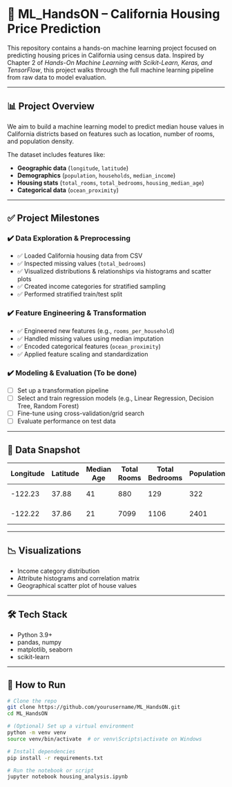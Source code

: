 # 🏡 ML_HandsON – California Housing Price Prediction

This repository contains a hands-on machine learning project focused on predicting housing prices in California using census data. Inspired by Chapter 2 of *Hands-On Machine Learning with Scikit-Learn, Keras, and TensorFlow*, this project walks through the full machine learning pipeline from raw data to model evaluation.

---

## 📊 Project Overview

We aim to build a machine learning model to predict median house values in California districts based on features such as location, number of rooms, and population density.

The dataset includes features like:

- **Geographic data** (`longitude`, `latitude`)
- **Demographics** (`population`, `households`, `median_income`)
- **Housing stats** (`total_rooms`, `total_bedrooms`, `housing_median_age`)
- **Categorical data** (`ocean_proximity`)

---

## ✅ Project Milestones

### ✔️ Data Exploration & Preprocessing

- ✅ Loaded California housing data from CSV
- ✅ Inspected missing values (`total_bedrooms`)
- ✅ Visualized distributions & relationships via histograms and scatter plots
- ✅ Created income categories for stratified sampling
- ✅ Performed stratified train/test split

### ✔️ Feature Engineering & Transformation

- ✅ Engineered new features (e.g., `rooms_per_household`)
- ✅ Handled missing values using median imputation
- ✅ Encoded categorical features (`ocean_proximity`)
- ✅ Applied feature scaling and standardization

### ✔️ Modeling & Evaluation (To be done)

- ☐ Set up a transformation pipeline
- ☐ Select and train regression models (e.g., Linear Regression, Decision Tree, Random Forest)
- ☐ Fine-tune using cross-validation/grid search
- ☐ Evaluate performance on test data

---

## 🧪 Data Snapshot

| Longitude | Latitude | Median Age | Total Rooms | Total Bedrooms | Population | Households | Income | Median Value | Proximity |
|-----------|----------|------------|-------------|----------------|------------|------------|--------|---------------|-----------|
| -122.23   | 37.88    | 41         | 880         | 129            | 322        | 126        | 8.3252 | 452600        | NEAR BAY  |
| -122.22   | 37.86    | 21         | 7099        | 1106           | 2401       | 1138       | 8.3014 | 358500        | NEAR BAY  |

---

## 📉 Visualizations

- Income category distribution
- Attribute histograms and correlation matrix
- Geographical scatter plot of house values


---

## 🛠️ Tech Stack

- Python 3.9+
- pandas, numpy
- matplotlib, seaborn
- scikit-learn

---

## 🚀 How to Run

```bash
# Clone the repo
git clone https://github.com/yourusername/ML_HandsON.git
cd ML_HandsON

# (Optional) Set up a virtual environment
python -m venv venv
source venv/bin/activate  # or venv\Scripts\activate on Windows

# Install dependencies
pip install -r requirements.txt

# Run the notebook or script
jupyter notebook housing_analysis.ipynb
```
